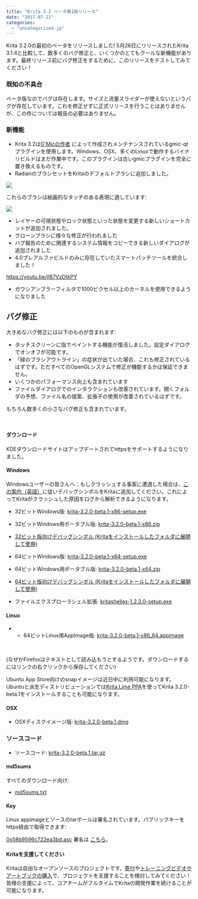 ```yaml
---
title: "Krita 3.2 ベータ第1版リリース"
date: "2017-07-21"
categories: 
  - "uncategorized-jp"
---
```


Krita 3.2.0の最初のベータをリリースしました! 5月26日にリリースされたKrita 3.1.4と比較して、数多くのバグ修正と、いくつかのとてもクールな新機能があります。最終リリース前にバグ修正をするために、このリリースをテストしてみてください！

### 既知の不具合

ベータ版なのでバグは存在します。サイズと流量スライダーが使えないというバグが存在しています。これを修正せずに正式リリースを行うことはありませんが、この件については報告の必要はありません。

### 新機能

- Krita 3.2は[G'Micの作者](http://gmic.eu/) によって作成されメンテナンスされているgmic-qtプラグインを使用します。Windows、OSX、多くのLinuxで動作するバイナリビルドはまだ作業中です。このプラグインは古いgmicプラグインを完全に置き換えるものです。
- RadianのブラシセットをKritaのデフォルトブラシに追加しました。

[![](/images/posts/2017/new_brushes-478x1024.jpg)](/images/posts/2017/new_brushes.jpg)

これらのブラシは絵画的なタッチのある表現に適しています:

[![](/images/posts/2017/kiki_with_new_brushes_by_rad.jpg)](/images/posts/2017/kiki_with_new_brushes_by_rad.jpg)

- レイヤーの可視状態やロック状態といった状態を変更する新しいショートカットが追加されました。
- クローンブラシに様々な修正が行われました
- バグ報告のために関連するシステム情報をコピーできる新しいダイアログが追加されました
- 4.0プレアルファビルドのみに存在していたスマートパッチツールを統合しました！

https://youtu.be/jI87VzDtkPY

- ガウシアンブラーフィルタで1000ピクセル以上のカーネルを使用できるようになりました

## バグ修正

大きめなバグ修正には以下のものが含まれます:

- タッチスクリーンに指でペイントする機能が復活しました。設定ダイアログでオンオフが可能です。
- 「緑のブラシアウトライン」の症状が出ていた場合、これも修正されているはずです。ただすべてのOpenGLシステムで修正が機能するかは保証できません。
- いくつかのパフォーマンス向上も含まれています
- ファイルダイアログでのインタラクションも改善されています。開くフォルダの予想、ファイル名の提案、拡張子の使用が改善されているはずです。

もちろん数多くの小さなバグ修正も含まれています。

 

#### ダウンロード

KDEダウンロードサイトはアップデートされてhttpsをサポートするようになりました。

#### Windows

Windowsユーザーの皆さんへ：もしクラッシュする事案に遭遇した場合は、[この案内（英語）](https://docs.krita.org/Dr._Mingw_debugger)に従いデバッグシンボルをKritaに追加してください。これによってKritaがクラッシュした原因をログから解析できるようになります。

- 32ビットWindows版: [krita-3.2.0-beta.1-x86-setup.exe](https://download.kde.org/unstable/krita/3.2.0-beta.1/krita-3.2.0-beta.1-x86-setup.exe)
- 32ビットWindows用ポータブル版: [krita-3.2.0-beta.1-x86.zip](https://download.kde.org/unstable/krita/3.2.0-beta.1/krita-3.2.0-beta.1-x86.zip)
- [32ビット版向けデバッグシンボル (Kritaをインストールしたフォルダに展開して使用)](https://download.kde.org/unstable/krita/3.2.0-beta.1/krita-3.2.0-beta.1-x86-dbg.zip)

- 64ビットWindows版: [krita-3.2.0-beta.1-x64-setup.exe](https://download.kde.org/unstable/krita/3.2.0-beta.1/krita-3.2.0-beta.1-x64-setup.exe)
- 64ビットWindows用ポータブル版: [krita-3.2.0-beta.1-x64.zip](https://download.kde.org/unstable/krita/3.2.0-beta.1/krita-3.2.0-beta.1-x64.zip)
- [64ビット版向けデバッグシンボル (Kritaをインストールしたフォルダに展開して使用)](https://download.kde.org/unstable/krita/3.2.0-beta.1/krita-3.2.0-beta.1-x64-dbg.zip)

- ファイルエクスプローラシェル拡張: [kritashellex-1.2.3.0-setup.exe](https://download.kde.org/unstable/krita/kritashellex-1.2.3.0-setup.exe)

#### Linux

- - 64ビットLinux用AppImage版: [krita-3.2.0-beta.1-x86_64.appimage](https://download.kde.org/unstable/krita/3.2.0-beta.1/krita-3.2.0-beta.1-x86_64.appimage)

 

(なぜかFirefoxはテキストとして読み込もうとするようです。ダウンロードするにはリンクの右クリックから保存してください)

Ubuntu App Store向けのsnapイメージは近日中に利用可能になります。 Ubuntuと派生ディストリビューションでは[Krita Lime PPA](https://launchpad.net/~kritalime/+archive/ubuntu/ppa)を使ってKrita 3.2.0-beta.1をインストールすることも可能になります。

#### OSX

- OSXディスクイメージ版: [krita-3.2.0-beta.1.dmg](https://download.kde.org/unstable/krita/3.2.0-beta.1/krita-3.2.0-beta.1.dmg)

### ソースコード

- ソースコード: [krita-3.2.0-beta.1.tar.gz](https://download.kde.org/unstable/krita/3.2.0-beta.1/krita-3.2.0-beta.1.tar.gz)

#### md5sums

すべてのダウンロード向け:

- [md5sums.txt](https://download.kde.org/unstable/krita/3.2.0-beta.1/md5sums.txt)

#### Key

Linux appimageとソースのtarボールは署名されています。パブリックキーをhttps経由で取得できます:

[0x58b9596c722ea3bd.asc](https://share.kde.org/index.php/s/fJ99V5mZvuyD0z8) 署名は [こちら](http://download.kde.org/unstable/krita/3.2.0-beta.1/)。

#### Kritaを支援してください

Kritaは自由なオープンソースのプロジェクトです。[寄付](https://krita.org/jp/support-us-jp/donations-jp/)や[トレーニングビデオやアートブックの購入](https://krita.org/jp/support-us-jp/shop-jp/)で、プロジェクトを支援することを検討してみてください！皆様の支援によって、コアチームがフルタイムでKritaの開発作業を続けることが可能になります。
